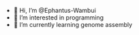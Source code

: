 - 👋 Hi, I’m @Ephantus-Wambui
- 👀 I’m interested in programming
- 🌱 I’m currently learning genome assembly

<!--
**Ephantus-Wambui/Ephantus-Wambui** is a ✨ _special_ ✨ repository because its `README.md` (this file) appears on your GitHub profile.

Here are some ideas to get you started:

- 🔭 I’m currently working on ...
- 🌱 I’m currently learning ...
- 👯 I’m looking to collaborate on ...
- 🤔 I’m looking for help with ...
- 💬 Ask me about ...
- 📫 How to reach me: ...
- 😄 Pronouns: ...
- ⚡ Fun fact: ...
-->

